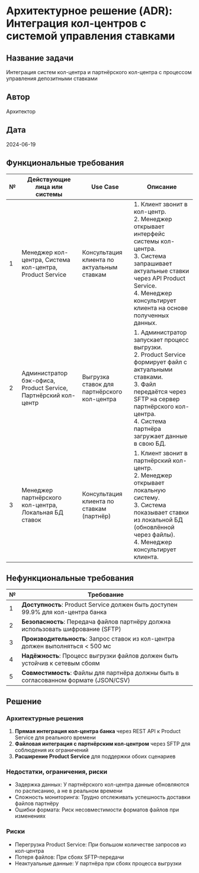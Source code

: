 # Архитектурное решение (ADR): Интеграция кол-центров с системой управления ставками

## Название задачи
Интеграция систем кол-центра и партнёрского кол-центра с процессом управления депозитными ставками

## Автор
Архитектор

## Дата
2024-06-19

## Функциональные требования

| № | Действующие лица или системы | Use Case | Описание |
|---|-----------------------------|----------|-----------|
| 1 | Менеджер кол-центра, Система кол-центра, Product Service | Консультация клиента по актуальным ставкам | 1. Клиент звонит в кол-центр.<br>2. Менеджер открывает интерфейс системы кол-центра.<br>3. Система запрашивает актуальные ставки через API Product Service.<br>4. Менеджер консультирует клиента на основе полученных данных. |
| 2 | Администратор бэк-офиса, Product Service, Партнёрский кол-центр | Выгрузка ставок для партнёрского кол-центра | 1. Администратор запускает процесс выгрузки.<br>2. Product Service формирует файл с актуальными ставками.<br>3. Файл передаётся через SFTP на сервер партнёрского кол-центра.<br>4. Система партнёра загружает данные в свою БД. |
| 3 | Менеджер партнёрского кол-центра, Локальная БД ставок | Консультация клиента по ставкам (партнёр) | 1. Клиент звонит в партнёрский кол-центр.<br>2. Менеджер открывает локальную систему.<br>3. Система показывает ставки из локальной БД (обновлённой через файлы).<br>4. Менеджер консультирует клиента. |

## Нефункциональные требования

| № | Требование |
|---|------------|
| 1 | **Доступность**: Product Service должен быть доступен 99.9% для кол-центра банка |
| 2 | **Безопасность**: Передача файлов партнёру должна использовать шифрование (SFTP) |
| 3 | **Производительность**: Запрос ставок из кол-центра должен выполняться < 500 мс |
| 4 | **Надёжность**: Процесс выгрузки файлов должен быть устойчив к сетевым сбоям |
| 5 | **Совместимость**: Файлы для партнёра должны быть в согласованном формате (JSON/CSV) |

## Решение

### Архитектурные решения

1. **Прямая интеграция кол-центра банка** через REST API к Product Service для реального времени
2. **Файловая интеграция с партнёрским кол-центром** через SFTP для соблюдения их ограничений
3. **Расширение Product Service** для поддержки обоих сценариев

### Недостатки, ограничения, риски

- Задержка данных: У партнёрского кол-центра данные обновляются по расписанию, а не в реальном времени
- Сложность мониторинга: Трудно отслеживать успешность доставки файлов партнёру
- Ошибки формата: Риск несовместимости форматов файлов при изменениях

### Риски
- Перегрузка Product Service: При большом количестве запросов из кол-центра
- Потеря файлов: При сбоях SFTP-передачи
- Неактуальные данные: У партнёра при сбоях процесса выгрузки